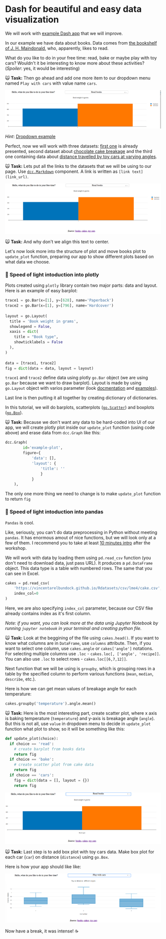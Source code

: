 # Dash for beautiful and easy data visualization

We will work with [example Dash app](https://github.com/anastazie/dash-pycon-2018/blob/master/example_project.py) 
that we will improve.

In our example we have data about books. Data comes from 
[the bookshelf of J. H. Maindonald](http://math.furman.edu/~dcs/courses/math47/R/library/DAAG/html/allbacks.html), 
who, apparently, likes to read.

What do you like to do in your free time: read, bake or maybe play with toy cars? 
Wouldn't it be interesting to know more about these activities? (*Spoiler*: yes, it would be interesting)

:scream_cat: **Task:** Then go ahead and add one more item to our dropdown menu named `Play with cars` with value name `cars`.

![](https://github.com/anastazie/dash-pycon-2018/blob/master/animated1.gif)

*Hint*: [Dropdown example](https://dash.plot.ly/dash-core-components/dropdown)

Perfect, now we will work with three datasets: [first one](https://vincentarelbundock.github.io/Rdatasets/doc/DAAG/allbacks.html) is already presented,
second dataset about [chocolate cake breakage](https://vincentarelbundock.github.io/Rdatasets/doc/lme4/cake.html)
and the third one containing data about [distance travelled by toy cars at varying angles](http://math.furman.edu/~dcs/courses/math47/R/library/DAAG/html/toycars.html). 

:scream_cat: **Task:** Lets put all the links to the datasets that we will be using to our page. Use [`dcc.Markdown`](https://dash.plot.ly/dash-core-components/markdown) component. A link is written as `[link text](link_url)`.

![](https://github.com/anastazie/dash-pycon-2018/blob/master/markdown_source.png)

:scream_cat: **Task:** And why don't we align this text to center.

Let's now look more into the structure of plot and move books plot to `update_plot` function, preparing our app to show different plots based on what data we choose.

###  🚀 Speed of light intoduction into plotly

Plots created using `plotly` library contain two major parts: data and layout. Here is an example of easy barplot:
```python
trace1 = go.Bar(x=[1], y=[628], name='Paperback')
trace2 = go.Bar(x=[1], y=[796], name='Hardcover')

layout = go.Layout(
  title = 'Book weight in grams',
  showlegend = False,
  xaxis = dict(
    title = "Book type",
    showticklabels = False
  ),
)

data = [trace1, trace2]
fig = dict(data = data, layout = layout)
```

`trace1` and `trace2` define data using plotly `go.Bar` object (we are using `go.Bar` because we want to draw barplot). 
Layout is made by using `go.Layout` object with varios parameter (look [docmentation](https://plot.ly/python/reference/) 
and [examples](https://plot.ly/python/bar-charts/)).

Last line is then putting it all together by creating dictionary of dictionaries.

In this tutorial, we will do barplots, scatterplots ([`go.Scatter`](https://plot.ly/python/line-and-scatter/)) and boxplots ([`go.Box`](https://plot.ly/python/box-plots/)).

:scream_cat: **Task:** Because we don't want any data to be hard-coded into UI of our app, we will create plotly plot inside our `update_plot` function (using code above) and erase data from `dcc.Graph` like this:
```python
dcc.Graph(
        id='example-plot',
        figure={
            'data': [],
            'layout': {
                'title': ''
                }
            }
    ),
```
The only one more thing we need to change is to make `update_plot` function to return `fig`

###  🚀 Speed of light intoduction into pandas

`Pandas` is cool. 

Like, seriously, you can't do data preprocessing in Python without meeting `pandas`. It has enormous amout of nice functions, but we will look only at a few of them. I recommend you to take at least [10 minutes intro](https://pandas.pydata.org/pandas-docs/stable/10min.html) after the workshop.

We will work with data by loading them using `pd.read_csv` function (you don't need to download data, just pass URL). It produces a `pd.DataFrame` object. This data type is a table with numbered rows. The same that you can see in Excel. 

```python
cakes = pd.read_csv(
    'https://vincentarelbundock.github.io/Rdatasets/csv/lme4/cake.csv',
    index_col=0
)
```
Here, we are also specifying `index_col` parameter, because our CSV fike already contains index as it's first column.

*Note: if you want, you can look more at the data unig Jupyter Notebook by running `jupyter notebook` in your terminal and creating python file.*

:scream_cat: **Task:** Look at the beggining of the file using `cakes.head()`. 
If you want to know what columns are in `DataFrame`, use `columns` attribute. Then, if you want to select one column, use `cakes.angle` or `cakes['angle']` notations. For selecting multiple columns use `.loc` - `cakes.loc[, ['angle', 'recipe]]`. You can also use `.loc` to select rows - `cakes.loc[[6,7,12]]`.

Next function that we will be using is `groupby`, which is grouping rows in a table by the specified column to perform various functions (`mean`, `median`, `describe`, etc.).

Here is how we can get mean values of breakage angle for each temperature:

```python
cakes.groupby('temperature').angle.mean()
```

:scream_cat: **Task:** Here is the most interesting part, create scatter plot, where x axis is baking temperature (`temperature`) and y-axis is breakage angle (`angle`). But this is not all, use `value` in dropdown menu to decide in `update_plot` function what plot to show, so it will be something like this:

```python
def update_plot(choice):
  if choice == 'read':
    # create barplot from books data
    return fig
  if choice == 'bake':
    # create scatter plot from cake data
    return fig
  if choice == 'cars':
    fig = dict(data = [], layout = {})
    return fig
```
![](https://github.com/anastazie/dash-pycon-2018/blob/master/animated2.gif)

:scream_cat: **Task:** Last step is to add box plot with toy cars data. Make box plot for each car (`car`) on distance (`distance`) using `go.Box`.

Here is how your app should like like:

![](https://github.com/anastazie/dash-pycon-2018/blob/master/gif3_3.png)

Now have a break, it was intense! ☕
